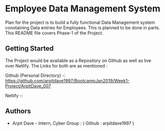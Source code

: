# Employee Data Management System

Plan for the project is to build a fully functional Data Management system conotaining Data entries for Employees. This is planned to be done in parts. This README file covers Phase-1 of the Project. 

## Getting Started

The Project would be available as a Repository on Github as well as live over Netlify. 
The Links for both are as mentioned : 

Github (Personal Directory) -: https://github.com/arpitdave1997/BootcampJan2019/Week1-Project/ArpitDave_007

Netlify -:


## Authors

* Arpit Dave - Intern, Cyber Group : ( Github : arpitdave1997 ) 